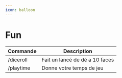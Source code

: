 ```yaml
---
icon: balloon
---
```


# Fun

| Commande  | Description                    |
| --------- | ------------------------------ |
| /diceroll | Fait un lancé de dé a 10 faces |
| /playtime | Donne votre temps de jeu       |
